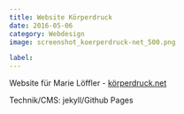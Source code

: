```yaml
---
title: Website Körperdruck
date: 2016-05-06
category: Webdesign
image: screenshot_koerperdruck-net_500.png

label:
---
```


Website für Marie Löffler - [körperdruck.net](http://www.körperdruck.net)

Technik/CMS: jekyll/Github Pages